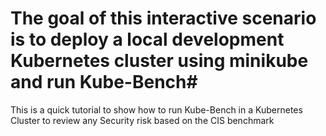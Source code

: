 # The goal of this interactive scenario is to deploy a local development Kubernetes cluster using minikube and run Kube-Bench#

This is a quick tutorial to show how to run Kube-Bench in a Kubernetes Cluster to review any Security risk based on the CIS benchmark



